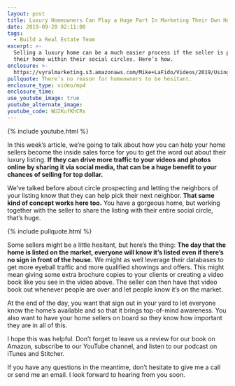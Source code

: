 ```yaml
---
layout: post
title: Luxury Homeowners Can Play a Huge Part In Marketing Their Own Home For Sale
date: 2019-09-20 02:11:00
tags:
  - Build a Real Estate Team
excerpt: >-
  Selling a luxury home can be a much easier process if the seller is promoting
  their home within their social circles. Here’s how.
enclosure: >-
  https://vyralmarketing.s3.amazonaws.com/Mike+LaFido/Videos/2019/Using+The+Sellers+As+An+Inside+Sales+Force+_+Luxury+Listing+Specialist.mp4
pullquote: There’s no reason for homeowners to be hesitant.
enclosure_type: video/mp4
enclosure_time:
use_youtube_image: true
youtube_alternate_image:
youtube_code: WU2KufKhCRs
---
```


{% include youtube.html %}

In this week’s article, we’re going to talk about how you can help your home sellers become the inside sales force for you to get the word out about their luxury listing. **If they can drive more traffic to your videos and photos online by sharing it via social media, that can be a huge benefit to your chances of selling for top dollar.**

We’ve talked before about circle prospecting and letting the neighbors of your listing know that they can help pick their next neighbor. **That same kind of concept works here too.** You have a gorgeous home, but working together with the seller to share the listing with their entire social circle, that’s huge.

{% include pullquote.html %}

Some sellers might be a little hesitant, but here’s the thing:&nbsp;**The day that the home is listed on the market, everyone will know it’s listed even if there’s no sign in front of the house.** We might as well leverage their databases to get more eyeball traffic and more qualified showings and offers. This might mean giving some extra brochure copies to your clients or creating a video book like you see in the video above. The seller can then have that video book out whenever people are over and let people know it’s on the market.

At the end of the day, you want that sign out in your yard to let everyone know the home’s available and so that it brings top-of-mind awareness. You also want to have your home sellers on board so they know how important they are in all of this.

I hope this was helpful. Don’t forget to leave us a review for our book on Amazon, subscribe to our YouTube channel, and listen to our podcast on iTunes and Stitcher.

If you have any questions in the meantime, don’t hesitate to give me a call or send me an email. I look forward to hearing from you soon.<br>&nbsp;

&nbsp;